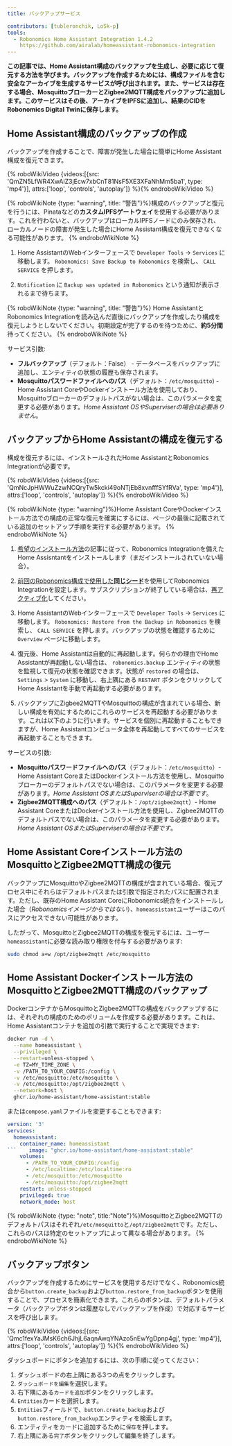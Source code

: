 ```yaml
---
title: バックアップサービス

contributors: [tubleronchik, LoSk-p]
tools:
  - Robonomics Home Assistant Integration 1.4.2
    https://github.com/airalab/homeassistant-robonomics-integration
---
```


**この記事では、Home Assistant構成のバックアップを生成し、必要に応じて復元する方法を学びます。バックアップを作成するためには、構成ファイルを含む安全なアーカイブを生成するサービスが呼び出されます。また、サービスは存在する場合、MosquittoブローカーとZigbee2MQTT構成をバックアップに追加します。このサービスはその後、アーカイブをIPFSに追加し、結果のCIDをRobonomics Digital Twinに保存します。**
## Home Assistant構成のバックアップの作成

バックアップを作成することで、障害が発生した場合に簡単にHome Assistant構成を復元できます。

{% roboWikiVideo {videos:[{src: 'QmZN5LfWR4XwAiZ3jEcw7xbCnT81NsF5XE3XFaNhMm5ba1', type: 'mp4'}], attrs:['loop', 'controls', 'autoplay']} %}{% endroboWikiVideo %}

{% roboWikiNote {type: "warning", title: "警告"}%}構成のバックアップと復元を行うには、Pinataなどの**カスタムIPFSゲートウェイ**を使用する必要があります。これを行わないと、バックアップはローカルIPFSノードにのみ保存され、ローカルノードの障害が発生した場合にHome Assistant構成を復元できなくなる可能性があります。
{% endroboWikiNote %}

1. Home AssistantのWebインターフェースで `Developer Tools` -> `Services` に移動します。 `Robonomics: Save Backup to Robonomics` を検索し、 `CALL SERVICE` を押します。

2. `Notification` に `Backup was updated in Robonomics` という通知が表示されるまで待ちます。


{% roboWikiNote {type: "warning", title: "警告"}%} Home AssistantとRobonomics Integrationを読み込んだ直後にバックアップを作成したり構成を復元しようとしないでください。初期設定が完了するのを待つために、**約5分間**待ってください。 {% endroboWikiNote %}

サービス引数:
- **フルバックアップ**（デフォルト：False） - データベースをバックアップに追加し、エンティティの状態の履歴も保存されます。
- **Mosquittoパスワードファイルへのパス**（デフォルト：`/etc/mosquitto`) - Home Assistant CoreやDockerインストール方法を使用しており、Mosquittoブローカーのデフォルトパスがない場合は、このパラメータを変更する必要があります。*Home Assistant OSやSuperviserの場合は必要ありません*。

## バックアップからHome Assistantの構成を復元する

構成を復元するには、インストールされたHome AssistantとRobonomics Integrationが必要です。

{% roboWikiVideo {videos:[{src: 'QmNcJpHWWuZzwNCQryTw5kcki49oNTjEb8xvnfffSYfRVa', type: 'mp4'}], attrs:['loop', 'controls', 'autoplay']} %}{% endroboWikiVideo %}

{% roboWikiNote {type: "warning"}%}Home Assistant CoreやDockerインストール方法での構成の正常な復元を確実にするには、ページの最後に記載されている追加のセットアップ手順を実行する必要があります。
{% endroboWikiNote %}

1. [希望のインストール方法](https://wiki.robonomics.network/docs/robonomics-smart-home-overview/#start-here-your-smart-home)の記事に従って、Robonomics Integrationを備えたHome Assisntantをインストールします（まだインストールされていない場合）。

2. [前回のRobonomics構成で使用した**同じシード**](https://wiki.robonomics.network/docs/robonomics-hass-integration)を使用してRobonomics Integrationを設定します。サブスクリプションが終了している場合は、[再アクティブ化](https://wiki.robonomics.network/docs/sub-activate)してください。

3. Home AssistantのWebインターフェースで `Developer Tools` -> `Services` に移動します。 `Robonomics: Restore from the Backup in Robonomics` を検索し、 `CALL SERVICE` を押します。バックアップの状態を確認するために `Overview` ページに移動します。

4. 復元後、Home Assistantは自動的に再起動します。何らかの理由でHome Assistantが再起動しない場合は、 `robonomics.backup` エンティティの状態を監視して復元の状態を確認できます。状態が `restored` の場合は、 `Settings` > `System` に移動し、右上隅にある `RESTART` ボタンをクリックしてHome Assistantを手動で再起動する必要があります。

5. バックアップにZigbee2MQTTやMosquittoの構成が含まれている場合、新しい構成を有効にするためにこれらのサービスを再起動する必要があります。これは以下のように行います。サービスを個別に再起動することもできますが、Home Assistantコンピュータ全体を再起動してすべてのサービスを再起動することもできます。

サービスの引数:
- **Mosquittoパスワードファイルへのパス**（デフォルト：`/etc/mosquitto`）- Home Assistant CoreまたはDockerインストール方法を使用し、Mosquittoブローカーのデフォルトパスでない場合は、このパラメータを変更する必要があります。*Home Assistant OSまたはSuperviserの場合は不要です*。
- **Zigbee2MQTT構成へのパス**（デフォルト：`/opt/zigbee2mqtt`）- Home Assistant CoreまたはDockerインストール方法を使用し、Zigbee2MQTTのデフォルトパスでない場合は、このパラメータを変更する必要があります。*Home Assistant OSまたはSuperviserの場合は不要です*。

## Home Assistant Coreインストール方法のMosquittoとZigbee2MQTT構成の復元

バックアップにMosquittoやZigbee2MQTTの構成が含まれている場合、復元プロセス中にそれらはデフォルトパスまたは引数で指定されたパスに配置されます。ただし、既存のHome Assistant CoreにRobonomics統合をインストールした場合（*Robonomicsイメージからではない*）、`homeassistant`ユーザーはこのパスにアクセスできない可能性があります。

したがって、MosquittoとZigbee2MQTTの構成を復元するには、ユーザー`homeassistant`に必要な読み取り権限を付与する必要があります:

```bash
sudo chmod a+w /opt/zigbee2mqtt /etc/mosquitto
```

## Home Assistant Dockerインストール方法のMosquittoとZigbee2MQTT構成のバックアップ

DockerコンテナからMosquittoとZigbee2MQTTの構成をバックアップするには、それぞれの構成のためのボリュームを作成する必要があります。これは、Home Assistantコンテナを追加の引数で実行することで実現できます:

```bash
docker run -d \
  --name homeassistant \
  --privileged \
  --restart=unless-stopped \
  -e TZ=MY_TIME_ZONE \
  -v /PATH_TO_YOUR_CONFIG:/config \
  -v /etc/mosquitto:/etc/mosquitto \
  -v /etc/mosquitto:/opt/zigbee2mqtt \
  --network=host \
  ghcr.io/home-assistant/home-assistant:stable
```

または`compose.yaml`ファイルを変更することもできます:

```yaml
version: '3'
services:
  homeassistant:
    container_name: homeassistant
```    image: "ghcr.io/home-assistant/home-assistant:stable"
    volumes:
      - /PATH_TO_YOUR_CONFIG:/config
      - /etc/localtime:/etc/localtime:ro
      - /etc/mosquitto:/etc/mosquitto
      - /etc/mosquitto:/opt/zigbee2mqtt
    restart: unless-stopped
    privileged: true
    network_mode: host
```

{% roboWikiNote {type: "note", title:"Note"}%}MosquittoとZigbee2MQTTのデフォルトパスはそれぞれ`/etc/mosquitto`と`/opt/zigbee2mqtt`です。ただし、これらのパスは特定のセットアップによって異なる場合があります。
{% endroboWikiNote %}

## バックアップボタン

バックアップを作成するためにサービスを使用するだけでなく、Robonomics統合から`button.create_backup`および`button.restore_from_backup`ボタンを使用することで、プロセスを簡素化できます。これらのボタンは、デフォルトパラメータ（バックアップボタンは履歴なしでバックアップを作成）で対応するサービスを呼び出します。

{% roboWikiVideo {videos:[{src: 'Qmc1fexYaJMsK6ch6JhjL6aqnAwqYNAzo5nEwYgDpnp4gj', type: 'mp4'}], attrs:['loop', 'controls', 'autoplay']} %}{% endroboWikiVideo %}

ダッシュボードにボタンを追加するには、次の手順に従ってください：

1. ダッシュボードの右上隅にある3つの点をクリックします。
2. `ダッシュボードを編集`を選択します。
3. 右下隅にある`カードを追加`ボタンをクリックします。
4. `Entities`カードを選択します。
5. `Entities`フィールドで、`button.create_backup`および`button.restore_from_backup`エンティティを検索します。
6. エンティティをカードに追加するために`保存`を押します。
7. 右上隅にある`完了`ボタンをクリックして編集を終了します。